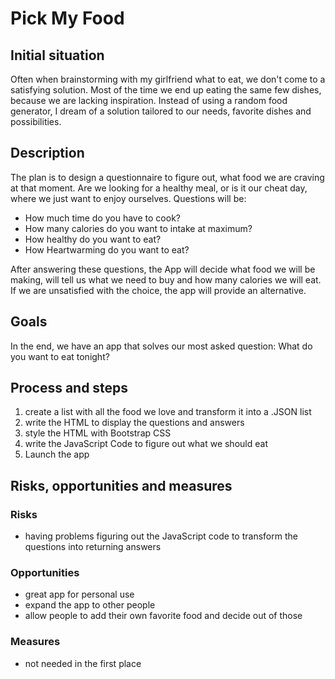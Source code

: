 # Pick My Food

## Initial situation

Often when brainstorming with my girlfriend what to eat, we don't come to a satisfying solution. Most of the time we end up eating the same few dishes, because we are lacking inspiration. Instead of using a random food generator, I dream of a solution tailored to our needs, favorite dishes and possibilities. 

## Description

The plan is to design a questionnaire to figure out, what food we are craving at that moment. Are we looking for a healthy meal, or is it our cheat day, where we just want to enjoy ourselves. Questions will be:

-	How much time do you have to cook?
-	How many calories do you want to intake at maximum?
-	How healthy do you want to eat?
-	How Heartwarming do you want to eat?

After answering these questions, the App will decide what food we will be making, will tell us what we need to buy and how many calories we will eat. If we are unsatisfied with the choice, the app will provide an alternative.


## Goals

In the end, we have an app that solves our most asked question: What do you want to eat tonight?

## Process and steps

1. create a list with all the food we love and transform it into a .JSON list
2. write the HTML to display the questions and answers
3. style the HTML with Bootstrap CSS
4. write the JavaScript Code to figure out what we should eat
5. Launch the app


## Risks, opportunities and measures

### Risks

- having problems figuring out the JavaScript code to transform the questions into returning answers

### Opportunities

- great app for personal use
- expand the app to other people
- allow people to add their own favorite food and decide out of those

### Measures

- not needed in the first place